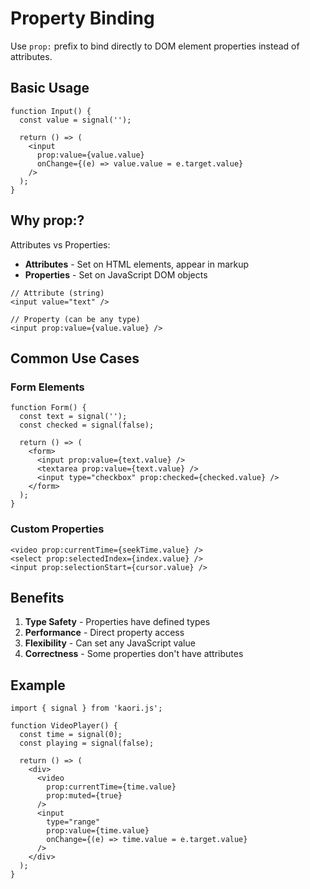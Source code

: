 # Property Binding

Use `prop:` prefix to bind directly to DOM element properties instead of attributes.

## Basic Usage

```tsx
function Input() {
  const value = signal('');
  
  return () => (
    <input 
      prop:value={value.value}
      onChange={(e) => value.value = e.target.value}
    />
  );
}
```

## Why prop:?

Attributes vs Properties:
- **Attributes** - Set on HTML elements, appear in markup
- **Properties** - Set on JavaScript DOM objects

```tsx
// Attribute (string)
<input value="text" />

// Property (can be any type)
<input prop:value={value.value} />
```

## Common Use Cases

### Form Elements

```tsx
function Form() {
  const text = signal('');
  const checked = signal(false);
  
  return () => (
    <form>
      <input prop:value={text.value} />
      <textarea prop:value={text.value} />
      <input type="checkbox" prop:checked={checked.value} />
    </form>
  );
}
```

### Custom Properties

```tsx
<video prop:currentTime={seekTime.value} />
<select prop:selectedIndex={index.value} />
<input prop:selectionStart={cursor.value} />
```

## Benefits

1. **Type Safety** - Properties have defined types
2. **Performance** - Direct property access
3. **Flexibility** - Can set any JavaScript value
4. **Correctness** - Some properties don't have attributes

## Example

```tsx
import { signal } from 'kaori.js';

function VideoPlayer() {
  const time = signal(0);
  const playing = signal(false);
  
  return () => (
    <div>
      <video 
        prop:currentTime={time.value}
        prop:muted={true}
      />
      <input 
        type="range"
        prop:value={time.value}
        onChange={(e) => time.value = e.target.value}
      />
    </div>
  );
}
```

